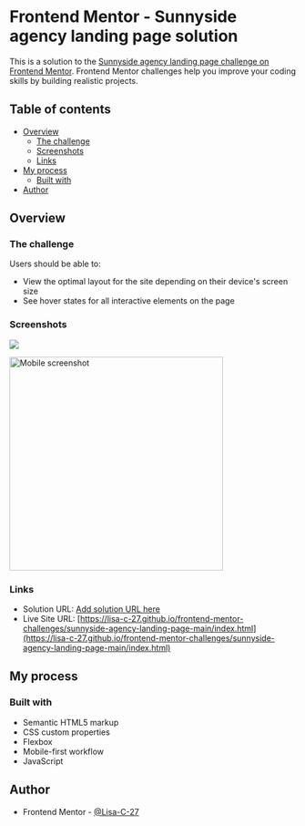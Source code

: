 # Frontend Mentor - Sunnyside agency landing page solution

This is a solution to the [Sunnyside agency landing page challenge on Frontend Mentor](https://www.frontendmentor.io/challenges/sunnyside-agency-landing-page-7yVs3B6ef). Frontend Mentor challenges help you improve your coding skills by building realistic projects.

## Table of contents

- [Overview](#overview)
  - [The challenge](#the-challenge)
  - [Screenshots](#screenshots)
  - [Links](#links)
- [My process](#my-process)
  - [Built with](#built-with)
- [Author](#author)

## Overview

### The challenge

Users should be able to:

- View the optimal layout for the site depending on their device's screen size
- See hover states for all interactive elements on the page

### Screenshots

![](./screenshot-desktop.jpg)

<img src="./screenshot-mobile.jpg" width="375" alt="Mobile screenshot">

### Links

- Solution URL: [Add solution URL here](https://your-solution-url.com)
- Live Site URL: [https://lisa-c-27.github.io/frontend-mentor-challenges/sunnyside-agency-landing-page-main/index.html](https://lisa-c-27.github.io/frontend-mentor-challenges/sunnyside-agency-landing-page-main/index.html)

## My process

### Built with

- Semantic HTML5 markup
- CSS custom properties
- Flexbox
- Mobile-first workflow
- JavaScript

## Author

- Frontend Mentor - [@Lisa-C-27](https://www.frontendmentor.io/profile/Lisa-C-27)